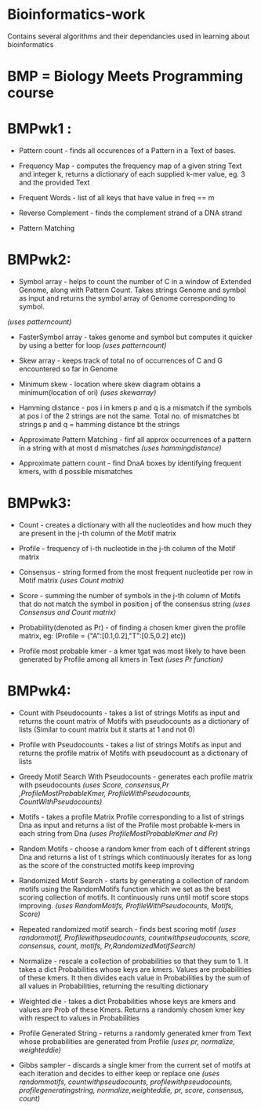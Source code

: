 # Bioinformatics-work
Contains several algorithms and their dependancies used in learning about bioinformatics

# BMP = Biology Meets Programming course 

# BMPwk1 :
* Pattern count - finds all occurences of a Pattern in a Text of bases.

* Frequency Map -  computes the frequency map of a given string Text and integer k, returns a dictionary of each supplied k-mer value, eg. 3 and the provided Text

* Frequent Words - list of all keys that have value in freq == m

* Reverse Complement - finds the complement strand of a DNA strand

* Pattern Matching

# BMPwk2:
* Symbol array - helps to count the number of C in a window of Extended Genome, along with Pattern Count. Takes strings Genome and symbol as input and returns the symbol array of Genome corresponding to symbol.

_(uses patterncount)_

* FasterSymbol array - takes genome and symbol but computes it quicker by using a better for loop
_(uses patterncount)_

* Skew array - keeps track of total no of occurrences of C and G encountered so far in Genome

* Minimum skew - location where skew diagram obtains a minimum(location of ori)
_(uses skewarray)_

* Hamming distance - pos i in kmers p and q is a mismatch if the symbols at pos i of the 2 strings are not the same. Total no. of mismatches bt strings p and q = hamming distance bt the strings

* Approximate Pattern Matching - finf all approx occurrences of a pattern in a string with at most d mismatches
_(uses hammingdistance)_

* Approximate pattern count - find DnaA boxes by identifying frequent kmers, with d possible mismatches

# BMPwk3:
* Count - creates a dictionary with all the nucleotides and how much they are present in the j-th column of the Motif matrix

* Profile - frequency of i-th nucleotide in the j-th column of the Motif matrix

* Consensus - string formed from the most frequent nucleotide per row in Motif matrix
_(uses Count matrix)_

* Score - summing the number of symbols in the j-th column of Motifs that do not match the symbol in position j of the consensus string
_(uses Consensus and Count matrix)_

* Probability(denoted as Pr) - of finding a chosen kmer given the profile matrix, eg: (Profile = {"A":[0.1,0.2],"T":[0.5,0.2] etc})

* Profile most probable kmer - a kmer tgat was most likely to have been generated by Profile among all kmers in Text
_(uses Pr function)_

# BMPwk4:
* Count with Pseudocounts - takes a list of strings Motifs as input and returns the count matrix of Motifs with pseudocounts as a dictionary of lists (Similar to count matrix but it starts at 1 and not 0)

* Profile with Pseudocounts - takes a list of strings Motifs as input and returns the profile matrix of Motifs with pseudocount as a dictionary of lists

* Greedy Motif Search With Pseudocounts - generates each profile matrix with pseudocounts
_(uses Score, consensus,Pr ,ProfileMostProbableKmer, ProfileWithPseudocounts, CountWithPseudocounts)_

* Motifs - takes a profile Matrix Profile corresponding to a list of strings Dna as input and returns a list of the Profile most probable k-mers in each string from Dna
_(uses ProfileMostProbableKmer and Pr)_

* Random Motifs - choose a random kmer from each of t different strings Dna and returns a list of t strings which continuously iterates for as long as the score of the constructed motifs keep improving

* Randomized Motif Search - starts by generating a collection of random motifs using the RandomMotifs function which we set as the best scoring collection of motifs. It continuously runs until motif score stops improving.
_(uses RandomMotifs, ProfileWithPseudocounts, Motifs, Score)_

* Repeated randomized motif search - finds best scoring motif
_(uses randommotif, Profilewithpseudocounts, countwithpseudocounts, score, consensus, count, motifs, Pr,RandomizedMotifSearch)_

* Normalize - rescale a collection of probabilities so that they sum to 1. It takes a dict Probabilities whose keys are kmers. Values are probabilities of these kmers. It then divides each value in Probabilities by the sum of all values in Probabilities, returning the resulting dictionary

* Weighted die - takes a dict Probabilities whose keys are kmers and values are Prob of these Kmers. Returns a randomly chosen kmer key with respect to values in Probabilities

* Profile Generated String - returns a randomly generated kmer from Text whose probabilities are generated from Profile
_(uses pr, normalize, weighteddie)_

* Gibbs sampler - discards a single kmer from the current set of motifs at each iteration and decides to either keep or replace one
_(uses randommotifs, countwithpseudocounts, profilewithpseudocounts, profilegeneratingstring, normalize,weighteddie, pr, score, consensus, count)_

